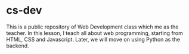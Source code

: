 # cs-dev
This is a public repository of Web Development class which me as the teacher. In this lesson, I teach all about web programming, starting from HTML, CSS and Javascript. Later, we will move on using Python as the backend.

